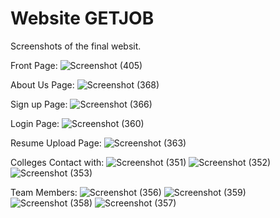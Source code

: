 # Website GETJOB

Screenshots of the final websit.

Front Page:
![Screenshot (405)](https://user-images.githubusercontent.com/81909534/123534343-28f2ae00-d73a-11eb-9494-fcc22264110f.png)

About Us Page:
![Screenshot (368)](https://user-images.githubusercontent.com/81909534/123534374-65260e80-d73a-11eb-86e2-d922d5877441.png)

Sign up Page:
![Screenshot (366)](https://user-images.githubusercontent.com/81909534/123534385-7707b180-d73a-11eb-8d0a-4555fb5c51ed.png)

Login Page:
![Screenshot (360)](https://user-images.githubusercontent.com/81909534/123534611-f8ac0f00-d73b-11eb-83d8-c785fef2425b.png)

Resume Upload Page:
![Screenshot (363)](https://user-images.githubusercontent.com/81909534/123534622-0792c180-d73c-11eb-80fa-6f874d3e1d08.png)

Colleges Contact with:
![Screenshot (351)](https://user-images.githubusercontent.com/81909534/123534635-18433780-d73c-11eb-83a7-ea130cfcf34d.png)
![Screenshot (352)](https://user-images.githubusercontent.com/81909534/123534639-1b3e2800-d73c-11eb-9085-c43df34ec0b2.png)
![Screenshot (353)](https://user-images.githubusercontent.com/81909534/123534642-1ed1af00-d73c-11eb-8c93-0d03d8f7089f.png)

Team Members:
![Screenshot (356)](https://user-images.githubusercontent.com/81909534/123534655-3741c980-d73c-11eb-94e2-d0e889da66cd.png)
![Screenshot (359)](https://user-images.githubusercontent.com/81909534/123534656-37da6000-d73c-11eb-97c3-6ccca4604e54.png)
![Screenshot (358)](https://user-images.githubusercontent.com/81909534/123534657-37da6000-d73c-11eb-8ad5-d3e55cefcbbb.png)
![Screenshot (357)](https://user-images.githubusercontent.com/81909534/123534658-3a3cba00-d73c-11eb-98d3-8320fe78efaa.png)
